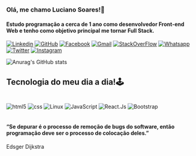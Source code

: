   ### Olá, me chamo Luciano Soares!🤖

  #### Estudo programação a cerca de 1 ano como desenvolvedor Front-end Web e tenho como objetivo principal me tornar Full Stack.

  [![Linkedin](https://img.shields.io/badge/LinkedIn-0077B5?style=for-the-badge&logo=linkedin&logoColor=white)](https://www.linkedin.com/feed/)
  [![GitHub](https://img.shields.io/badge/GitHub-100000?style=for-the-badge&logo=github&logoColor=white)](https://www.facebook.com/profile.php?id=100046799810106)
  [![Facebook](https://img.shields.io/badge/Facebook-1877F2?style=for-the-badge&logo=facebook&logoColor=white)](https://www.facebook.com/profile.php?id=100046799810106)
  [![Gmail](https://img.shields.io/badge/Gmail-D14836?style=for-the-badge&logo=gmail&logoColor=white)](https://mail.google.com/mail/u/1/#inbox)
  [![StackOverFlow](https://img.shields.io/badge/Stack_Overflow-FE7A16?style=for-the-badge&logo=stack-overflow&logoColor=white)](https://stackoverflow.com/users/21374707/luciano-soares)
  [![Whatsapp](https://img.shields.io/badge/WhatsApp-25D366?style=for-the-badge&logo=whatsapp&logoColor=white)](https://stackoverflow.com/users/21374707/luciano-soares)
  [![Twitter](https://img.shields.io/badge/Twitter-1DA1F2?style=for-the-badge&logo=twitter&logoColor=white)](https://twitter.com/home)
  [![Instagram](https://img.shields.io/badge/Instagram-E4405F?style=for-the-badge&logo=instagram&logoColor=white)](https://www.instagram.com/lucianosoarestr/)

  ![Anurag's GitHub stats](https://github-readme-stats.vercel.app/api?username=lucianosoares748&show_icons=true&theme=highcontrast)

  ## Tecnologia do meu dia a dia!🕹️

  <div style="display: inline_block"><br/>
    <img align="center" alt="html5" src="https://img.shields.io/badge/HTML5-E34F26?style=for-the-badge&logo=html5&logoColor=white"/>
    <img align="center" alt="css" src="https://img.shields.io/badge/CSS3-1572B6?style=for-the-badge&logo=css3&logoColor=white"/>
    <img align="center" alt="Linux" src="https://img.shields.io/badge/Linux-FCC624?style=for-the-badge&logo=linux&logoColor=black"/>
    <img align="center" alt="JavaScript" src="https://img.shields.io/badge/JavaScript-323330?style=for-the-badge&logo=javascript&logoColor=F7DF1E"/>
    <img align="center" alt="React.Js" src="https://img.shields.io/badge/React-20232A?style=for-the-badge&logo=react&logoColor=61DAFB"/>
    <!-- <img align="center" alt="Tailwind" src="https://img.shields.io/badge/Tailwind_CSS-38B2AC?style=for-the-badge&logo=tailwind-css&logoColor=white
    "/> -->
    <img align="center" alt="Bootstrap" src="https://img.shields.io/badge/Bootstrap-563D7C?style=for-the-badge&logo=bootstrap&logoColor=white"/>
    <!-- <img align="center" alt="Material.ui" src="https://img.shields.io/badge/Material--UI-0081CB?style=for-the-badge&logo=material-ui&logoColor=white
    "/> -->
  </div><br/> 

  #### “Se depurar é o processo de remoção de bugs do software, então programação deve ser o processo de colocação deles.”
  Edsger Dijkstra
